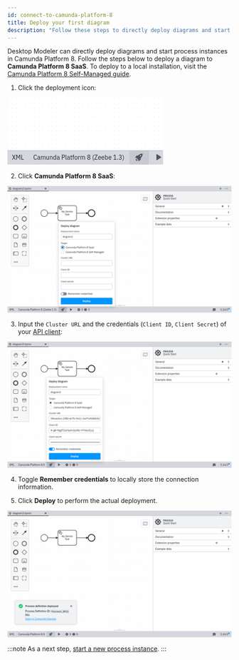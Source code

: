 ```yaml
---
id: connect-to-camunda-platform-8
title: Deploy your first diagram
description: "Follow these steps to directly deploy diagrams and start process instances in Camunda Platform 8."
---
```


Desktop Modeler can directly deploy diagrams and start process instances in Camunda Platform 8. Follow the steps below to deploy a diagram to **Camunda Platform 8 SaaS**. To deploy to a local installation, visit the [Camunda Platform 8 Self-Managed guide](../../../self-managed/modeler/desktop-modeler/deploy-to-self-managed.md).

1. Click the deployment icon:

![deployment icon](./img/deploy-icon.png)

2. Click **Camunda Platform 8 SaaS**:

![deployment configuration](./img/deploy-diagram-camunda-cloud.png)

3. Input the `Cluster URL` and the credentials (`Client ID`, `Client Secret`) of your [API client](../../console/manage-clusters/manage-api-clients.md):

![deployment via Camunda Platform 8](./img/deploy-diagram-camunda-cloud-remember.png)

4. Toggle **Remember credentials** to locally store the connection information.

5. Click **Deploy** to perform the actual deployment.

![deployment successful](./img/deploy-diagram-camunda-cloud-success.png)

:::note
As a next step, [start a new process instance](./start-instance.md).
:::
